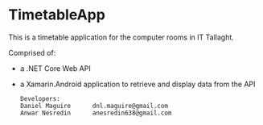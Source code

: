 # TimetableApp
This is a timetable application for the computer rooms in IT Tallaght. 

Comprised of:
* a .NET Core Web API 
* a Xamarin.Android application to retrieve and display data from the API
      
      Developers:
      Daniel Maguire      dnl.maguire@gmail.com
      Anwar Nesredin      anesredin638@gmail.com
